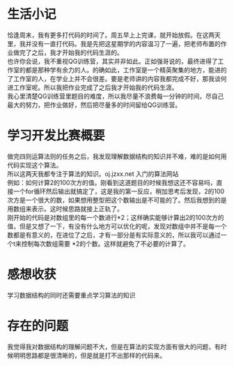 # 生活小记
恰逢周末，我有更多打代码的时间了。周五早上上完课，就开始放假。在这两天里，我并没有一直打代码。我是先把这星期学的内容温习了一遍，把老师布置的作业做完了之后，我才开始我的代码生涯的。
<br />
也许你会说，我不重视QG训练营，其实并非如此。正如强哥说的，最终进得了工作室的都是那种学有余力的人。的确如此，工作室是一个精英聚集的地方，能进的了工作室的人，在学业上并不会很差。要是老师讲的内容我都完成不好，那我谈何进工作室呢。所以我把作业完成了之后我才开始我的代码生涯。<br />
我心里清楚QG训练营里题目的难度，所以我尽量不浪费每一分钟的时间，尽自己最大的努力，把作业做好，然后把尽量多的时间留给QG训练营。<br />
# 学习开发比赛概要
做完四则运算法则的任务之后，我发现理解数据结构的知识并不难，难的是如何用代码实现这个算法。<br />
所以这两天我都专注于算法的知识。oj.jzxx.net 入门的算法网站<br /> 例如：如何计算2的100次方的值。刚看到这道题目的时候我想这还不容易吗，直接一个for循环然后输出就搞定了，这是我的第一反应，稍加思考后发现，2的100次方是一个很大的数，如果想用整型把这个数输出是不可能的了。然后我想到的是用数组来表示。这时候思路就接上正轨了。<br />
刚开始的代码是对数组里的每一个数进行*2；这样确实能够计算出2的100次方的值，但是又想了一下，有没有什么地方可以优化的呢，发现对数组中并不是每一个数都是有意义的，在进位了之后，才有一部分是有实际意义的，所以我可以通过一个t来控制每次数组需要 *2的个数。这样就避免了不必要的计算了。
# 感想收获
学习数据结构的同时还需要重点学习算法的知识
# 存在的问题
我觉得我对数据结构的理解问题不大，但是在算法的实现方面有很大的问题，有时候明明思路都是很清晰的，但是就是打不出那样的代码来。